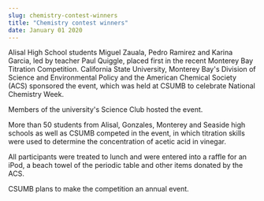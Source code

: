 ```yaml
---
slug: chemistry-contest-winners
title: "Chemistry contest winners"
date: January 01 2020
---
```


<p>Alisal High School students Miguel Zauala, Pedro Ramirez and Karina Garcia, led by teacher Paul Quiggle, placed first in the recent Monterey Bay Titration Competition. California State University, Monterey Bay's Division of Science and Environmental Policy and the American Chemical Society (ACS) sponsored the event, which was held at CSUMB to celebrate National Chemistry Week.
</p><p>Members of the university's Science Club hosted the event.
</p><p>More than 50 students from Alisal, Gonzales, Monterey and Seaside high schools as well as CSUMB competed in the event, in which titration skills were used to determine the concentration of acetic acid in vinegar.
</p><p>All participants were treated to lunch and were entered into a raffle for an iPod, a beach towel of the periodic table and other items donated by the ACS.
</p><p>CSUMB plans to make the competition an annual event.
</p>
